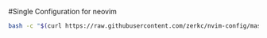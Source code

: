 #Single Configuration for neovim

```bash
bash -c "$(curl https://raw.githubusercontent.com/zerkc/nvim-config/master/install.sh)"
```
